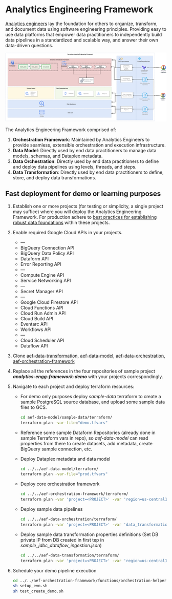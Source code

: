 # Analytics Engineering Framework
[Analytics engineers](https://www.getdbt.com/what-is-analytics-engineering)  lay the foundation for others to organize, transform, and document data using software engineering principles. Providing easy to use data platforms that empower data practitioners to independently build data pipelines in a standardized and scalable way, and answer their own data-driven questions.

![aef_high_level.png](aef_high_level.png)


The Analytics Engineering Framework comprised of:
1. **Orchestration Framework**: Maintained by Analytics Engineers to provide seamless, extensible orchestration and execution infrastructure.
1. **Data Model**: Directly used by end data practitioners to manage data models, schemas, and Dataplex metadata.
1. **Data Orchestration**: Directly used by end data practitioners to define and deploy data pipelines using levels, threads, and steps.
1. **Data Transformation**: Directly used by end data practitioners to define, store, and deploy data transformations.

## Fast deployment for demo or learning purposes 
1. Establish one or more projects (for testing or simplicity, a single project may suffice) where you will deploy the Analytics Engineering Framework. For production adhere to [best practices for establishing robust data foundations](https://github.com/GoogleCloudPlatform/cloud-foundation-fabric/tree/master/blueprints/data-solutions/data-platform-foundations) within these projects.
2. Enable required Google Cloud APIs in your projects.
   - — 
   - BigQuery Connection API 
   - BigQuery Data Policy API 
   - Dataform API 
   - Error Reporting API 
   - — 
   - Compute Engine API 
   - Service Networking API 
   - — 
   - Secret Manager API 
   - — 
   - Google Cloud Firestore API 
   - Cloud Functions API 
   - Cloud Run Admin API 
   - Cloud Build API 
   - Eventarc API 
   - Workflows API
   - — 
   - Cloud Scheduler API 
   - Dataflow API
3. Clone [aef-data-transformation](), [aef-data-model](), [aef-data-orchestration](), [aef-orchestration-framework]()
4. Replace all the references in the four repositories of sample project ***analytics-engg-framework-demo*** with your projects correspondingly. 
5. Navigate to each project and deploy terraform resources:

   - For demo only purposes deploy *sample-data* terraform to create a sample PostgreSQL source database, and upload some sample data files to GCS.
       ```bash
       cd aef-data-model/sample-data/terraform/
       terraform plan -var-file="demo.tfvars"
       ```
   - Reference some sample Dataform Repositories (already done in sample Terraform vars in repo), so *aef-data-model* can read properties from there to create datasets, add metadata, create BigQuery sample connection, etc. 

   - Deploy Dataplex metadata and data model
       ```bash
       cd ../../aef-data-model/terraform/
       terraform plan -var-file="prod.tfvars"
       ```
   - Deploy core orchestration framework
       ```bash
       cd ../../aef-orchestration-framework/terraform/
       terraform plan -var 'project=<PROJECT>' -var 'region=us-central1' -var 'operator_email=<EMAIL>'
       ```
   - Deploy sample data pipelines
       ```bash
       cd ../../aef-data-orchestration/terraform/
       terraform plan -var 'project=<PROJECT>' -var 'data_transformation_project=<PROJECT>' -var 'environment=dev' -var 'region=us-central1' -var 'deploy_cloud_workflows=true' 
       ```
   - Deploy sample data transformation properties definitions (Set DB private IP from DB created in first tep in *sample_jdbc_dataflow_ingestion.json*)
       ```bash
       cd ../../aef-data-transformation/terraform/
       terraform plan -var 'project=<PROJECT>' -var 'region=us-central1' -var 'domain=google' -var 'environment=dev'
       ```
6.  Schedule your demo pipeline execution
       ```bash
       cd ../../aef-orchestration-framework/functions/orchestration-helpers/scheduling/utilities/
       sh setup_evn.sh
       sh test_create_demo.sh
       ```